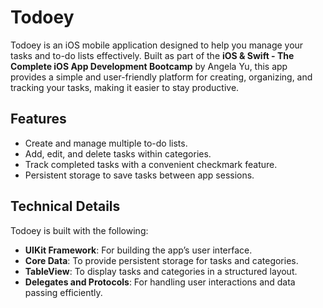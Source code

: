 # Todoey

Todoey is an iOS mobile application designed to help you manage your tasks and to-do lists effectively. Built as part of the **iOS & Swift - The Complete iOS App Development Bootcamp** by Angela Yu, this app provides a simple and user-friendly platform for creating, organizing, and tracking your tasks, making it easier to stay productive.

## Features
- Create and manage multiple to-do lists.
- Add, edit, and delete tasks within categories.
- Track completed tasks with a convenient checkmark feature.
- Persistent storage to save tasks between app sessions.

## Technical Details
Todoey is built with the following:
- **UIKit Framework**: For building the app’s user interface.
- **Core Data**: To provide persistent storage for tasks and categories.
- **TableView**: To display tasks and categories in a structured layout.
- **Delegates and Protocols**: For handling user interactions and data passing efficiently.
